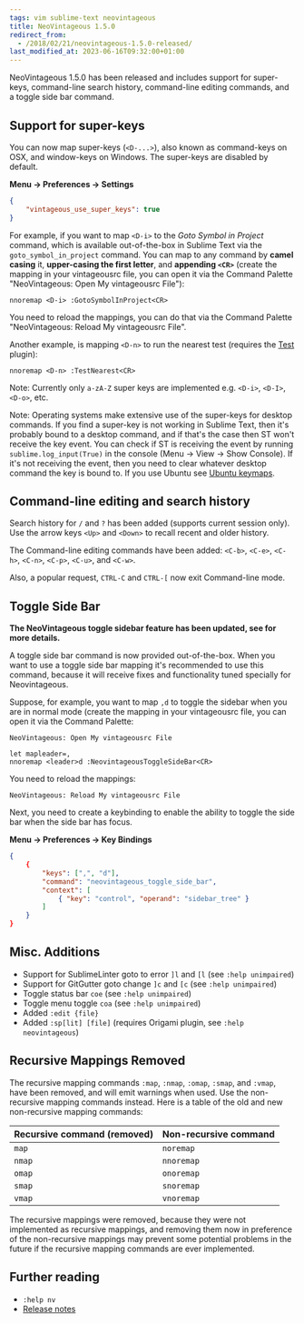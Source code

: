```yaml
---
tags: vim sublime-text neovintageous
title: NeoVintageous 1.5.0
redirect_from:
  - /2018/02/21/neovintageous-1.5.0-released/
last_modified_at: 2023-06-16T09:32:00+01:00
---
```


NeoVintageous 1.5.0 has been released and includes support for super-keys, command-line search history, command-line editing commands, and a toggle side bar command.

## Support for super-keys

You can now map super-keys (`<D-...>`), also known as command-keys on OSX, and window-keys on Windows. The super-keys are disabled by default.

**Menu → Preferences → Settings**

```json
{
    "vintageous_use_super_keys": true
}
```

For example, if you want to map `<D-i>` to the *Goto Symbol in Project* command, which is available out-of-the-box in Sublime Text via the `goto_symbol_in_project` command. You can map to any command by **camel casing** it, **upper-casing the first letter**, and **appending `<CR>`** (create the mapping in your vintageousrc file, you can open it via the Command Palette "NeoVintageous: Open My vintageousrc File"):

```vim
nnoremap <D-i> :GotoSymbolInProject<CR>
```

You need to reload the mappings, you can do that via the Command Palette "NeoVintageous: Reload My vintageousrc File".

Another example, is mapping `<D-n>` to run the nearest test (requires the [Test](https://github.com/gerardroche/sublime-test) plugin):

```vim
nnoremap <D-n> :TestNearest<CR>
```

Note: Currently only `a-zA-Z` super keys are implemented e.g. `<D-i>`, `<D-I>`, `<D-o>`, etc.

Note: Operating systems make extensive use of the super-keys for desktop commands. If you find a super-key is not working in Sublime Text, then it's probably bound to a desktop command, and if that's the case then ST won't receive the key event. You can check if ST is receiving the event by running `sublime.log_input(True)` in the console (Menu → View → Show Console). If it's not receiving the event, then you need to clear whatever desktop command the key is bound to. If you use Ubuntu see [Ubuntu keymaps](/2018/02/17/ubuntu-keymaps/).

## Command-line editing and search history

Search history for `/` and `?` has been added (supports current session only). Use the arrow keys `<Up>` and `<Down>` to recall recent and older history.

The Command-line editing commands have been added: `<C-b>`, `<C-e>`, `<C-h>`, `<C-n>`, `<C-p>`, `<C-u>`, and `<C-w>`.

Also, a popular request, `CTRL-C` and `CTRL-[` now exit Command-line mode.

## Toggle Side Bar

**The NeoVintageous toggle sidebar feature has been updated, see [](/2023/05/14/neovintageous-toggle-sidebar/) for more details.**

A toggle side bar command is now provided out-of-the-box. When you want to use a toggle side bar mapping it's recommended to use this command, because it will receive fixes and functionality tuned specially for Neovintageous.

Suppose, for example, you want to map `,d` to toggle the sidebar when you are in normal mode (create the mapping in your vintageousrc file, you can open it via the Command Palette:


```console
NeoVintageous: Open My vintageousrc File
```

```vim
let mapleader=,
nnoremap <leader>d :NeovintageousToggleSideBar<CR>
```

You need to reload the mappings:

```console
NeoVintageous: Reload My vintageousrc File
```

Next, you need to create a keybinding to enable the ability to toggle the side bar when the side bar has focus.

**Menu → Preferences → Key Bindings**

```json
{
    {
        "keys": [",", "d"],
        "command": "neovintageous_toggle_side_bar",
        "context": [
            { "key": "control", "operand": "sidebar_tree" }
        ]
    }
}
```

## Misc. Additions

* Support for SublimeLinter goto to error `]l` and `[l` (see `:help unimpaired`)
* Support for GitGutter goto change `]c` and `[c` (see `:help unimpaired`)
* Toggle status bar `coe` (see `:help unimpaired`)
* Toggle menu toggle `coa` (see `:help unimpaired`)
* Added `:edit {file}`
* Added `:sp[lit] [file]` (requires Origami plugin, see `:help neovintageous`)

## Recursive Mappings Removed

The recursive mapping commands `:map`, `:nmap`, `:omap`, `:smap`, and `:vmap`, have been removed, and will emit warnings when used. Use the non-recursive mapping commands instead. Here is a table of the old and new non-recursive mapping commands:

Recursive command  (removed) | Non-recursive command
---------------------------- | ---------------------
`map` | `noremap`
`nmap` | `nnoremap`
`omap` | `onoremap`
`smap` | `snoremap`
`vmap` | `vnoremap`

The recursive mappings were removed, because they were not implemented as recursive mappings, and removing them now in preference of the non-recursive mappings may prevent some potential problems in the future if the recursive mapping commands are ever implemented.

## Further reading

* `:help nv`
* [Release notes](https://github.com/NeoVintageous/NeoVintageous/releases/tag/1.5.0)
